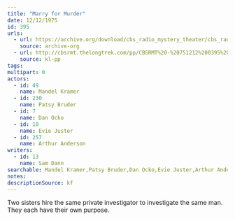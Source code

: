 ```yaml
---
title: "Marry for Murder"
date: 12/12/1975
id: 395
urls: 
  - url: https://archive.org/download/cbs_radio_mystery_theater/cbs_radio_mystery_theater-0351-0400.zip/cbs_radio_mystery_theater-0351-0400%2Fcbsrmt_0395_marry_for_murder.mp3
    source: archive-org
  - url: http://cbsrmt.thelongtrek.com/pp/CBSRMT%20-%20751212%200395%20Marry%20for%20Murder_pp.mp3
    source: kl-pp
tags: 
multipart: 0
actors:  
  - id: 49
    name: Mandel Kramer  
  - id: 230
    name: Patsy Bruder  
  - id: 7
    name: Dan Ocko  
  - id: 10
    name: Evie Juster  
  - id: 257
    name: Arthur Anderson
writers:  
  - id: 13
    name: Sam Dann
searchable: Mandel Kramer,Patsy Bruder,Dan Ocko,Evie Juster,Arthur Anderson Sam Dann
notes: 
descriptionSource: kf
---
```

Two sisters hire the same private investigator to investigate the same man. They each have their own purpose.